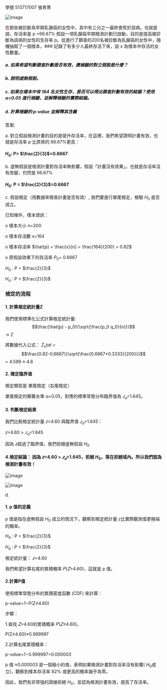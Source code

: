 學號 513717007  張育菁

![image](https://github.com/user-attachments/assets/a56aa696-8296-4fa5-aa2b-923a7463f8ee)

在那些被診斷為早期乳腺癌的女性中，其中有三分之一最終會死於該病。也就是說，存活率是 p =66.67%
假設一項乳腺癌早期檢測計劃已啟動，目的是提高被診斷為該病的女性的生存率 p。從進行了篩查的200名被診斷為乳腺癌的女性中，隨機抽取了一個樣本，### 記錄了有多少人最終存活下來，設 x 為樣本中存活的女性數量。

##### a. 如果希望判斷篩查計劃是否有效，應檢驗的對立假設是什麼？

##### b. 說明虛無假設。

##### c. 如果在樣本中有 164 名女性生存，是否可以得出篩查計劃有效的結論？使用 α=0.05 進行檢驗，並解釋檢驗的實際結論。

##### d. 計算檢驗的 p-value 並解釋其含義

答案:

a. 
對立假設檢測計畫的目的是提升存活率，在這裡，我們希望證明計畫有效，也就是存活率 p 比原來的 66.67%更高：

#### $H_a$: P> $\frac{2}{3}$=0.6667

b. 
虛無假設是檢測計畫對存活率無影響，假設「計畫沒有效果」，也就是存活率沒有改變，仍然是 66.67%

#### $H_0$: P = $\frac{2}{3}$=0.6667

c. 
假設檢定（用數據來檢查計畫是否有效）, 我們要進行單尾檢定，檢驗 $H_0$ 是否成立。

已知條件，樣本資訊：

o	樣本大小 n=200

o	樣本存活數 x=164

o	樣本存活率 $\hat{p} = \frac{x}{n} = \frac{164}{200} = 0.82$

o	原假設效果下的存活率 $P_0$= 0.6667

$H_0$ : P = $\frac{2}{3}$
   
$H_a$ : P > $\frac{2}{3}$

### 檢定的流程

#### 1. 計算檢定統計量Z

我們使用標準化公式計算檢定統計量: $$\frac{\hat{p} - p_0}{\sqrt{\frac{p_0 q_0}{n}}}$$ -> Z

將數據代入公式： $Z_stat$ = $$\frac{0.82-0.6667}{\sqrt{\frac{0.6667*0.3333}{200}}}$$ = 4.599 ${\approx}$ 4.6

#### 2. 確定臨界值

檢定類型是 單尾檢定（右尾檢定）

單尾檢定的顯著水準 α=0.05，對應的標準常態分布臨界值為 $𝑧_𝛼$=1.645。

#### 3. 判斷檢定結果

我們比較檢定統計量 𝑧=4.60 與臨界值 $𝑧_𝛼$=1.645：

 𝑧=4.60 > $𝑧_𝛼$=1.645

 因為 𝑧超過了臨界值，我們拒絕虛無假設 $H_0$
​
#### 4.檢定結論： 因為 𝑧=4.60 > $𝑧_𝛼$=1.645，拒絕 $H_0$，落在拒絕域內。所以我們認為檢測計畫有效！

![image](https://github.com/user-attachments/assets/81209330-7a48-4d41-ab7e-7cba6ad87647)

![image](https://github.com/user-attachments/assets/2c5ff932-72ac-4d07-89f4-85c1fbbff4be)


d. 
#### 1. p 值的定義

p 值是指在虛無假設 $H_0$ 成立的情況下，觀察到檢定統計量 𝑧比實際觀測值更極端的概率。

$H_0$ : P = $\frac{2}{3}$
   
$H_a$ : P > $\frac{2}{3}$

檢定統計量： 𝑧=4.60

我們希望計算右尾的累積概率 𝑃(𝑍>4.60)，這就是 p 值。

#### 2.計算P值

使用標準常態分布的累積密度函數 (CDF) 來計算：

p-value=1−P(Z≤4.60)

步驟：

1.查找 𝑍=4.60的累積概率 𝑃(𝑍≤4.60)。

P(Z≤4.60)≈0.999997

2.計算右尾累積概率：

p-value=1−0.999997=0.000003

p 值 ≈0.000003 是一個極小的值，表明如果檢測計畫對存活率沒有影響( $H_0$成立)，觀察到樣本存活率 82% 或更高的概率幾乎為零。

因此，我們有非常強的證據拒絕 $H_0$，並認為檢測計畫有效，提高了存活率。




